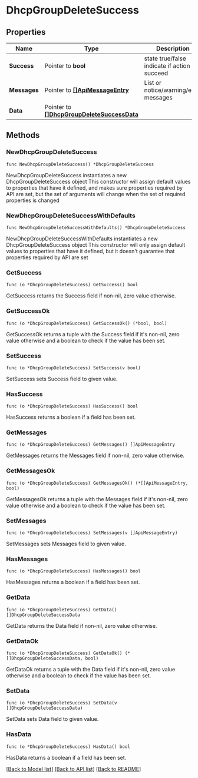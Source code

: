 # DhcpGroupDeleteSuccess

## Properties

Name | Type | Description | Notes
------------ | ------------- | ------------- | -------------
**Success** | Pointer to **bool** | state true/false indicate if action succeed | [optional] 
**Messages** | Pointer to [**[]ApiMessageEntry**](ApiMessageEntry.md) | List or notice/warning/error messages | [optional] 
**Data** | Pointer to [**[]DhcpGroupDeleteSuccessData**](DhcpGroupDeleteSuccessData.md) |  | [optional] 

## Methods

### NewDhcpGroupDeleteSuccess

`func NewDhcpGroupDeleteSuccess() *DhcpGroupDeleteSuccess`

NewDhcpGroupDeleteSuccess instantiates a new DhcpGroupDeleteSuccess object
This constructor will assign default values to properties that have it defined,
and makes sure properties required by API are set, but the set of arguments
will change when the set of required properties is changed

### NewDhcpGroupDeleteSuccessWithDefaults

`func NewDhcpGroupDeleteSuccessWithDefaults() *DhcpGroupDeleteSuccess`

NewDhcpGroupDeleteSuccessWithDefaults instantiates a new DhcpGroupDeleteSuccess object
This constructor will only assign default values to properties that have it defined,
but it doesn't guarantee that properties required by API are set

### GetSuccess

`func (o *DhcpGroupDeleteSuccess) GetSuccess() bool`

GetSuccess returns the Success field if non-nil, zero value otherwise.

### GetSuccessOk

`func (o *DhcpGroupDeleteSuccess) GetSuccessOk() (*bool, bool)`

GetSuccessOk returns a tuple with the Success field if it's non-nil, zero value otherwise
and a boolean to check if the value has been set.

### SetSuccess

`func (o *DhcpGroupDeleteSuccess) SetSuccess(v bool)`

SetSuccess sets Success field to given value.

### HasSuccess

`func (o *DhcpGroupDeleteSuccess) HasSuccess() bool`

HasSuccess returns a boolean if a field has been set.

### GetMessages

`func (o *DhcpGroupDeleteSuccess) GetMessages() []ApiMessageEntry`

GetMessages returns the Messages field if non-nil, zero value otherwise.

### GetMessagesOk

`func (o *DhcpGroupDeleteSuccess) GetMessagesOk() (*[]ApiMessageEntry, bool)`

GetMessagesOk returns a tuple with the Messages field if it's non-nil, zero value otherwise
and a boolean to check if the value has been set.

### SetMessages

`func (o *DhcpGroupDeleteSuccess) SetMessages(v []ApiMessageEntry)`

SetMessages sets Messages field to given value.

### HasMessages

`func (o *DhcpGroupDeleteSuccess) HasMessages() bool`

HasMessages returns a boolean if a field has been set.

### GetData

`func (o *DhcpGroupDeleteSuccess) GetData() []DhcpGroupDeleteSuccessData`

GetData returns the Data field if non-nil, zero value otherwise.

### GetDataOk

`func (o *DhcpGroupDeleteSuccess) GetDataOk() (*[]DhcpGroupDeleteSuccessData, bool)`

GetDataOk returns a tuple with the Data field if it's non-nil, zero value otherwise
and a boolean to check if the value has been set.

### SetData

`func (o *DhcpGroupDeleteSuccess) SetData(v []DhcpGroupDeleteSuccessData)`

SetData sets Data field to given value.

### HasData

`func (o *DhcpGroupDeleteSuccess) HasData() bool`

HasData returns a boolean if a field has been set.


[[Back to Model list]](../README.md#documentation-for-models) [[Back to API list]](../README.md#documentation-for-api-endpoints) [[Back to README]](../README.md)


